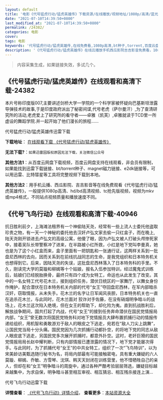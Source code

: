 ```yaml
---
layout: default
title: '电影《代号猛虎行动/猛虎英雄传》下载资源/在线播放/视频地址/1080p/高清/蓝光'
date: "2021-07-10T14:39:50+0800"
last_modified_at: "2021-07-10T14:39:50+0800"
permalink: /24382/
categories: 电影
cover:
tags: 电影
keywords: '代号猛虎行动/猛虎英雄传,在线免费看,1080p高清,bt种子,torrent,百度云盘,magnet,磁力链,迅雷下载资源'
description: '《代号猛虎行动/猛虎英雄传》在线云播放手机西瓜影院吉吉影音免费看，1080p高清bd/hd未删减完整版和tc抢先枪版，mkv/mp4格式，附带bt/torrent种子、magnet/磁力链、百度云盘、网盘资源迅雷下载链接'
---
```


>内容采集生成，如果链接失效，多试几个。


## 《代号猛虎行动/猛虎英雄传》在线观看和高清下载-24382

本片号称印度版007,主要讲述剑桥大学一学院的一个科学家被怀疑向巴基斯坦泄露导弹技术的故事,于是印度政府派出了秘密间谍,代号老虎（萨尔曼汗）,为了查清研究所的活动,老虎爱上了研究所的看守者&mdash;—卓雅（凯芙）,卓雅就读于TCD里一所虚设的舞蹈学院.并一起开始了他们漫长的旅程......


代号猛虎行动/猛虎英雄传迅雷下载

**下载地址**： [在线观看下载 《代号猛虎行动/猛虎英雄传》](https://www.993dy.com//vod-detail-id-23789.html) 


**无法下载?**：`如果迅雷因版权原因无法下载，关注微信公众号 `

**其他方法1**：从百度云网盘下载视频，百度云网盘支持在线观看，非会员有限制，如果能找到迅雷下载链接、bt/torrent种子、magnet磁力链接、e2dk链接等，可以用迅雷、比特彗星等工具将完整视频下载到本地。

**其他方法2**：用手机云播、西瓜影院、吉吉影音等在线免费观看《代号猛虎行动/猛虎英雄传》，一般提供1080p高清、hd/bd高清视频、tc抢先版视频，视频为mkv或mp4格式，不同站点视频质量和播放速度不同。


## 《代号飞鸟行动》在线观看和高清下载-40946

抗日胜利前夕，上海滩法租界有一个神偷陆天尧，经常有一些上流人士委托他盗取珍贵之物，有一天一个神秘的委托他去汉奸卢弘文家去偷一只红盒子，而在晚上,陆天尧刚开锁进去卢弘文的高级公寓，他傻了眼，因为卢弘文被人打破头颅惨死家中，接着吴队长带警察冲了进来，在半路被小红所救，小红是地下党叫李曼真，她也是为了这个小红盒而来，盒子里面有一把钥匙和一张通行证，这两样关系到一批盘尼西林的去向，因而关系到在前线抗战同志的生命，是我党组织和日本特务机关也想得到它。后来，因陆天尧的失误，这批盘尼西林落入了日本特务科的手里。不久，刚读完大学的莫璇和柳嫣等十个姑娘，报名入伍参加特训，经过魔鬼式训练后，姑娘们已经脱胎换骨，最终只有四个成为女特工，命运也从此发生了改变。其中的一名女特工代号花木兰，接到组织任务，潜伏日统区的一家舞厅，以舞女身份作掩护，配合潜伏在日本特务机关内部的代号&ldquo;女王”夺回盘尼西林，在军内部暗杀汉奸，窃取情报，从未失手。花木兰的名字让日军闻风丧胆，日本特务机关也一直在追杀花木兰，与此同时，花木兰面对 狡诈对手佐藤，在没有硝烟明争暗斗的战场上，花木兰这次陷入绝境，但在女王的帮助下，却化险为夷。直到抗战胜利后，解放战争期间，国共打起了内战，代号“女王”的接到任务奔命潜伏在国民党情报局内部，&ldquo;女王”曾无数次将国民党特务科对地下党情报员大肆布置抓捕行动的情报传递给组织，用机智和勇敢游刃于敌人的眼皮之下逃走，宛若在“敌人刀尖上跳舞”，让国民党当局十分头痛。国民党因为几次抓捕行动都扑空，的将地下党的同志从敌人眼皮底下逃走，另国民党多次展开抓捕时，都意外扑空。这时，老奸巨猾的国民党情报局局长赵中耀判断，只有内部情报已遭泄露的情况下，地下党才能屡次得手。与此同时，为了抓捕代号“女王”的中共女特工，组织了一次&ldquo;飞鸟特训”，以为宋美龄访美甄选随行秘书为名，将局内部最有可能接触密电，具有重大嫌疑的六人莫璇、柳嫣、乔敏、方雪琴、沈琪、韩天天封闭在训练营里，他不惜牺牲自己的亲人，但却在和&ldquo;女王”明争暗斗的周旋中，通过各种严酷考验层层筛选，嫌疑目标越来越集中，为求自保，明争暗斗甚至相互审视、相互猜忌、相互残杀接连上演…


代号飞鸟行动迅雷下载

**详情查看**： [《代号飞鸟行动》详情介绍](/movie/40946/)， **查看更多**：[本站资源大全](/movie/t/all/)

